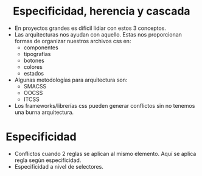 <h1 align="center">Especificidad, herencia y cascada</h1>

+ En proyectos grandes es díficil lidiar con estos 3 conceptos.
+ Las arquitecturas nos ayudan con aquello. Estas nos proporcionan formas de organizar nuestros archivos css en:
    + componentes
    + tipografías
    + botones
    + colores
    + estados
+ Algunas metodologías para arquitectura son:
    + SMACSS
    + OOCSS
    + ITCSS
+ Los frameworks/librerías css pueden generar conflictos sin no tenemos una burna arquitectura.

# Especificidad
+ Conflictos cuando 2 reglas se aplican al mismo elemento. Aquí se aplica regla según especificidad.
+ Especificidad a nivel de selectores.
